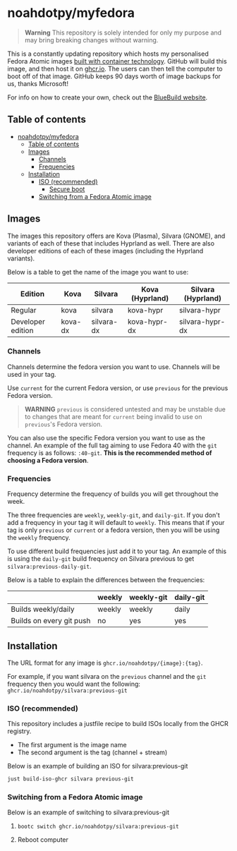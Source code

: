 # noahdotpy/myfedora

> **Warning** This repository is solely intended for only my purpose and may bring breaking changes without warning.

This is a constantly updating repository which hosts my personalised Fedora Atomic images [built with container technology](https://containers.github.io/bootable/).
GitHub will build this image, and then host it on [ghcr.io](https://github.com/features/packages).
The users can then tell the computer to boot off of that image.
GitHub keeps 90 days worth of image backups for us, thanks Microsoft!

For info on how to create your own, check out the [BlueBuild website](https://blue-build.org).

## Table of contents

- [noahdotpy/myfedora](#noahdotpymyfedora)
  - [Table of contents](#table-of-contents)
  - [Images](#images)
    - [Channels](#channels)
    - [Frequencies](#frequencies)
  - [Installation](#installation)
    - [ISO (recommended)](#iso-recommended)
      - [Secure boot](#secure-boot)
    - [Switching from a Fedora Atomic image](#switching-from-a-fedora-atomic-image)

## Images

The images this repository offers are Kova (Plasma), Silvara (GNOME), and variants of each of these that includes Hyprland as well. There are also developer editions of each of these images (including the Hyprland variants).

Below is a table to get the name of the image you want to use:

| Edition           | Kova    | Silvara    | Kova (Hyprland) | Silvara (Hyprland) |
| ----------------- | ------- | ---------- | --------------- | ------------------ |
| Regular           | kova    | silvara    | kova-hypr       | silvara-hypr       |
| Developer edition | kova-dx | silvara-dx | kova-hypr-dx    | silvara-hypr-dx    |

### Channels

Channels determine the fedora version you want to use. Channels will be used in your tag.

Use `current` for the current Fedora version, or use `previous` for the previous Fedora version.

> **WARNING** `previous` is considered untested and may be unstable due to changes that are meant for `current` being invalid to use on `previous`'s Fedora version.

You can also use the specific Fedora version you want to use as the channel. An example of the full tag aiming to use Fedora 40 with the `git` frequency is as follows: `:40-git`. **This is the recommended method of choosing a Fedora version**.

### Frequencies

Frequency determine the frequency of builds you will get throughout the week.

The three frequencies are `weekly`, `weekly-git`, and `daily-git`. If you don't add a frequency in your tag it will default to `weekly`. This means that if your tag is only `previous` or `current` or a fedora version, then you will be using the `weekly` frequency.

To use different build frequencies just add it to your tag. An example of this is using the `daily-git` build frequency on Silvara previous to get `silvara:previous-daily-git`.

Below is a table to explain the differences between the frequencies:

|                          | weekly | weekly-git    | daily-git |
| ------------------------ | ------ | ------------- | --------- |
| Builds weekly/daily      | weekly | weekly        | daily     |
| Builds on every git push | no     | yes           | yes       |

## Installation

The URL format for any image is `ghcr.io/noahdotpy/{image}:{tag}`.

For example, if you want silvara on the `previous` channel and the `git` frequency then you would want the following: `ghcr.io/noahdotpy/silvara:previous-git`

### ISO (recommended)

This repository includes a justfile recipe to build ISOs locally from the GHCR registry.

- The first argument is the image name
- The second argument is the tag (channel + stream)

Below is an example of building an ISO for silvara:previous-git

```bash
just build-iso-ghcr silvara previous-git
```

### Switching from a Fedora Atomic image

Below is an example of switching to silvara:previous-git

1. `bootc switch ghcr.io/noahdotpy/silvara:previous-git`

2. Reboot computer
